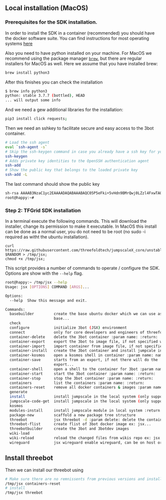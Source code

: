 ## Local installation (MacOS)

### Prerequisites for the SDK installation.

In order to install the SDK in a container (recommended) you should have the docker software suite. You can find instructions for most operating systems [here](https://docs.docker.com/install/)

Also you need to have python installed on your machine.  For MacOS we recommend using the package manager [```brew```](https://brew.sh/), but there are regular installers for MacOS as well.  Here we assume that you have installed brew:
```bash
brew install python3
```
After this finishes you can check the installation
```bash
$ brew info python3 
python: stable 3.7.7 (bottled), HEAD
... will output some info
```
And we need a gew additional libraries for the installation:

```bash
pip3 install click requests;
```

Then we need an sshkey to facilitate secure and easy access to the 3bot container.
```bash
# Load the ssh agent
eval `ssh-agent -s`
# Skip the ssh-keygen command in case you already have a ssh key for your root account.
ssh-keygen
# Adds private key identities to the OpenSSH authentication agent
ssh-add
# Show the public key that belongs to the loaded private key
ssh-add -L
```

The last command should show the public key
```bash
sh-rsa AAAAB3NzaC1yc2EAAAADAQABAAABAQC05P5eFki+5vHdn9BMrQwj0LZzl4FxwTAQ4GtwJFTS4Hog10Ly9sdhPQANOWASC1FXwZThVzj91hL8JCFuBZ5pDx29rJCDMQdqqVHQI5j8qkh4ZNNNQr/QLxdGl53RtQgabGe0OSn +ZdvGHuSQdTg03bomGrpCYcdsdsdsdsdnW0AHeMR0lEubbKMSQrTNCuZqrGbRPuxaHzWj9KQSe4xiRtA/PB7ccMsQlXeIh5pv8QI6k858oJzvlswczTgZivCKoHRnU6XyDVd60y9v3BpbB7YgTasw/VXUDt4oH7U61VI3Jy7t/d9jazMcDt3CngDtRpWQqZSO77 .ssh/id_rsa
root@happy:~# 
```

### Step 2:  TFGrid SDK installation

In a terminal execute the following commands. This will download the installer, change its permission to make it executable.  In MacOS this install can be done as a normal user, you do not need to be root (no sudo -i required as witht the ubuntu installation).

```
curl https://raw.githubusercontent.com/threefoldtech/jumpscaleX_core/unstable/install/jsx.py?$RANDOM > /tmp/jsx;
chmod +x /tmp/jsx;
```

This script provides a number of commands to operate / configure the SDK.  Options are show with the ```--help``` flag.

```bash
root@happy:~ /tmp/jsx --help
Usage: jsx [OPTIONS] COMMAND [ARGS]...

Options:
  --help  Show this message and exit.

Commands:
  basebuilder         create the base ubuntu docker which we can use as
                      base...
  check
  configure           initialize 3bot (JSX) environment
  connect             only for core developers and engineers of threefold,...
  container-delete    delete the 3bot container :param name: :return:
  container-export    export the 3bot to image file, if not specified will...
  container-import    import container from image file, if not specified...
  container-install   create the 3bot container and install jumpcale inside...
  container-kosmos    open a kosmos shell in container :param name: name of...
  container-save      starts from an export, if not there will do the
                      export...
  container-shell     open a shell to the container for 3bot :param name:...
  container-start     start the 3bot container :param name: :return:
  container-stop      stop the 3bot container :param name: :return:
  containers          list the containers :param name: :return:
  containers-reset    remove all docker containers & images :param name:...
  generate
  install             install jumpscale in the local system (only supported...
  jumpscale-code-get  install jumpscale in the local system (only supported...
  kosmos
  modules-install     install jumpscale module in local system :return:
  package-new         scaffold a new package tree structure
  threebot            jsx threebot -d :param delete: delete the containers...
  threebot-flist      create flist of 3bot docker image ex: jsx...
  threebotbuilder     create the 3bot and 3botdev images
  wiki-load
  wiki-reload         reload the changed files from wikis repo ex: jsx...
  wireguard           jsx wireguard enable wireguard, can be on host or...
```

## Install threebot

Then we can install our threebot using

```bash
# Make sure there are no remnissents from previous versions and installations.
/tmp/jsx containers-reset
# install
/tmp/jsx threebot
```


